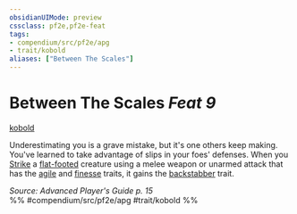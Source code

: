 ```yaml
---
obsidianUIMode: preview
cssclass: pf2e,pf2e-feat
tags:
- compendium/src/pf2e/apg
- trait/kobold
aliases: ["Between The Scales"]
---
```

# Between The Scales  *Feat 9*  
[kobold](rules/traits/kobold-b1.md)  


Underestimating you is a grave mistake, but it's one others keep making. You've learned to take advantage of slips in your foes' defenses. When you [Strike](rules/actions/strike.md) a [flat-footed](rules/conditions.md#Flat-footed) creature using a melee weapon or unarmed attack that has the [agile](rules/traits/agile.md) and [finesse](rules/traits/finesse.md) traits, it gains the [backstabber](rules/traits/backstabber.md) trait.

*Source: Advanced Player's Guide p. 15*  
%% #compendium/src/pf2e/apg #trait/kobold %%